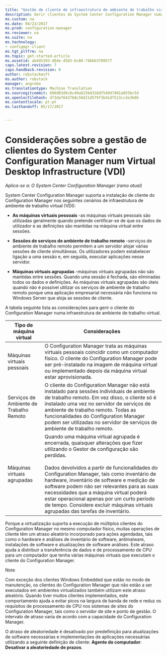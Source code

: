 ```yaml
---
title: "Gestão de cliente de infraestrutura de ambiente de trabalho virtual (VDI) | Documentos do Microsoft "
description: Gerir clientes do System Center Configuration Manager numa infraestrutura de ambiente de trabalho virtual (VDI).
ms.custom: na
ms.date: 04/23/2017
ms.prod: configuration-manager
ms.reviewer: na
ms.suite: na
ms.technology:
- configmgr-client
ms.tgt_pltfrm: na
ms.topic: get-started-article
ms.assetid: abd45393-d84e-4583-bc80-74bbb3709577
caps.latest.revision: 7
caps.handback.revision: 0
author: robstackmsft
ms.author: robstack
manager: angrobe
ms.translationtype: Machine Translation
ms.sourcegitcommit: 690d03d9c8c49a815bd318df549d7401a855bc5d
ms.openlocfilehash: d73daf6427b8c58d21d579f3b41df513cc3e3b0b
ms.contentlocale: pt-pt
ms.lasthandoff: 05/17/2017


---
```

# <a name="considerations-for-managing-system-center-configuration-manager-clients--in-a-virtual-desktop-infrastructure-vdi"></a>Considerações sobre a gestão de clientes do System Center Configuration Manager num Virtual Desktop Infrastructure (VDI)

*Aplica-se a: O System Center Configuration Manager (ramo atual)*

System Center Configuration Manager suporta a instalação de cliente do Configuration Manager nos seguintes cenários de infraestrutura de ambiente de trabalho virtual (VDI):  

-   **As máquinas virtuais pessoais** -as máquinas virtuais pessoais são utilizadas geralmente quando pretende certificar-se de que os dados de utilizador e as definições são mantidas na máquina virtual entre sessões.  

-   **Sessões de serviços de ambiente de trabalho remoto** -serviços de ambiente de trabalho remoto permitem a um servidor alojar várias sessões de cliente simultâneas. Os utilizadores podem estabelecer ligação a uma sessão e, em seguida, executar aplicações nesse servidor.  

-   **Máquinas virtuais agrupadas** -máquinas virtuais agrupadas não são mantidas entre sessões. Quando uma sessão é fechada, são eliminadas todos os dados e definições. As máquinas virtuais agrupadas são úteis quando não é possível utilizar os serviços de ambiente de trabalho remoto porque uma aplicação empresarial necessária não funciona no Windows Server que aloja as sessões de cliente.  

 A tabela seguinte lista as considerações para gerir o cliente do Configuration Manager numa infraestrutura de ambiente de trabalho virtual.  

|Tipo de máquina virtual|Considerações|  
|--------------------------|--------------------|  
|Máquinas virtuais pessoais|O Configuration Manager trata as máquinas virtuais pessoais coincidir como um computador físico. O cliente do Configuration Manager pode ser pré-instalado na imagem de máquina virtual ou implementado depois da máquina virtual estar aprovisionada.|  
|Serviços de Ambiente de Trabalho Remoto|O cliente do Configuration Manager não está instalado para sessões individuais de ambiente de trabalho remoto. Em vez disso, o cliente só é instalado uma vez no servidor de serviços de ambiente de trabalho remoto. Todas as funcionalidades do Configuration Manager podem ser utilizadas no servidor de serviços de ambiente de trabalho remoto.|  
|Máquinas virtuais agrupadas|Quando uma máquina virtual agrupada é encerrada, quaisquer alterações que fizer utilizando o Gestor de configuração são perdidas.<br /><br /> Dados devolvidos a partir de funcionalidades do Configuration Manager, tais como inventário de hardware, inventário de software e medição de software podem não ser relevantes para as suas necessidades que a máquina virtual poderá estar operacional apenas por um curto período de tempo. Considere excluir máquinas virtuais agrupadas das tarefas de inventário.|  

 Porque a virtualização suporta a execução de múltiplos clientes do Configuration Manager no mesmo computador físico, muitas operações de cliente têm um atraso aleatório incorporado para ações agendadas, tais como o hardware e análises de inventário de software, antimalware, instalações de software e atualizações de software análises. Este atraso ajuda a distribuir a transferência de dados e de processamento de CPU para um computador que tenha várias máquinas virtuais que executam o cliente do Configuration Manager.  

> [!NOTE]  
>  Com exceção dos clientes Windows Embedded que estão no modo de manutenção, os clientes do Configuration Manager que não estão a ser executados em ambientes virtualizados também utilizam este atraso aleatório. Quando tiver muitos clientes implementados, este comportamento ajuda a evitar picos na largura de banda de rede e reduz os requisitos de processamento de CPU nos sistemas de sites do Configuration Manager, tais como o servidor de site e ponto de gestão. O intervalo de atraso varia de acordo com a capacidade do Configuration Manager.  
>   
>  O atraso de aleatoriedade é desativado por predefinição para atualizações de software necessárias e implementações de aplicações necessárias utilizando a seguinte definição de cliente: **Agente do computador**: **Desativar a aleatoriedade de prazos**.

